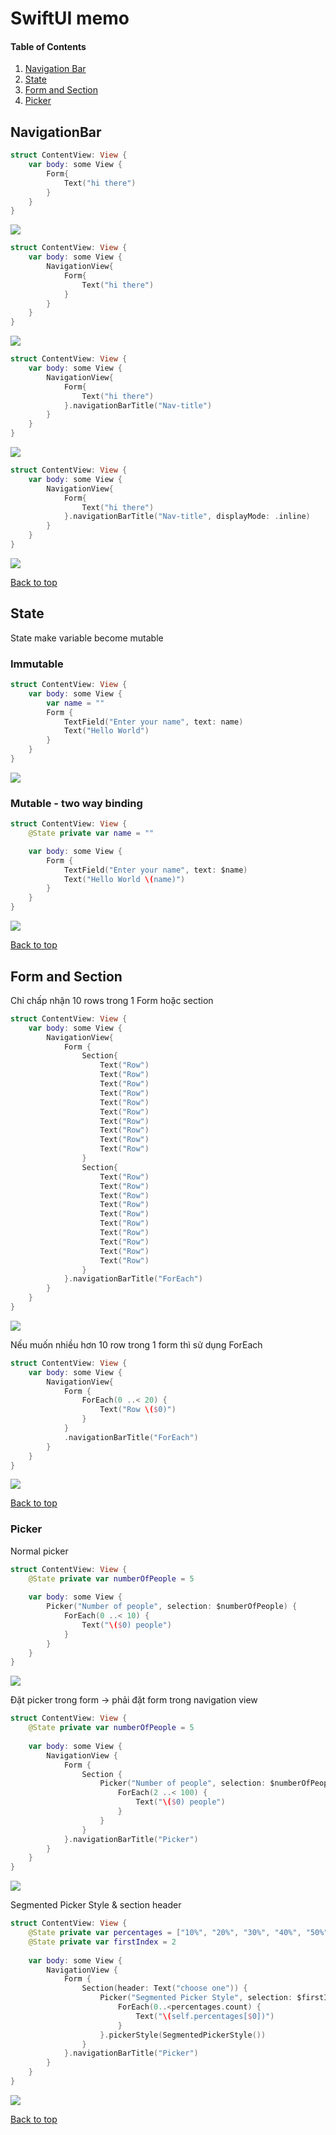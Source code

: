 # SwiftUI memo

#### Table of Contents
1. [Navigation Bar](#NavigationBar)
2. [State](#State)
3. [Form and Section](#form-and-section)
4. [Picker](#picker)

## NavigationBar
```swift
struct ContentView: View {
    var body: some View {
        Form{
            Text("hi there")
        }
    }
}
```
![](imgs/nav/no-nav.png)

```swift
struct ContentView: View {
    var body: some View {
        NavigationView{
            Form{
                Text("hi there")
            }
        }
    }
}
```
![](imgs/nav/nav.png)

```swift
struct ContentView: View {
    var body: some View {
        NavigationView{
            Form{
                Text("hi there")
            }.navigationBarTitle("Nav-title")
        }
    }
}
```
![](imgs/nav/nav-with-title.png)

```swift
struct ContentView: View {
    var body: some View {
        NavigationView{
            Form{
                Text("hi there")
            }.navigationBarTitle("Nav-title", displayMode: .inline)
        }
    }
}
```
![](imgs/nav/nav-inline-title.png)

[Back to top](#Table-of-Contents)

## State
State make variable become mutable

### Immutable
```swift
struct ContentView: View {
    var body: some View {
        var name = ""
        Form {
            TextField("Enter your name", text: name)
            Text("Hello World")
        }
    }
}
```
![](imgs/state/no-state.png)

### Mutable - two way binding
```swift
struct ContentView: View {
    @State private var name = ""

    var body: some View {
        Form {
            TextField("Enter your name", text: $name)
            Text("Hello World \(name)")
        }
    }
}
```
![](imgs/state/state-binding.png)

[Back to top](#Table-of-Contents)

## Form and Section
Chỉ chấp nhận 10 rows trong 1 Form hoặc section
```swift
struct ContentView: View {
    var body: some View {
        NavigationView{
            Form {
                Section{
                    Text("Row")
                    Text("Row")
                    Text("Row")
                    Text("Row")
                    Text("Row")
                    Text("Row")
                    Text("Row")
                    Text("Row")
                    Text("Row")
                    Text("Row")
                }
                Section{
                    Text("Row")
                    Text("Row")
                    Text("Row")
                    Text("Row")
                    Text("Row")
                    Text("Row")
                    Text("Row")
                    Text("Row")
                    Text("Row")
                    Text("Row")
                }
            }.navigationBarTitle("ForEach")
        }
    }
}
```
![](imgs/form-section/form-section.png)

Nếu muốn nhiều hơn 10 row trong 1 form thì sử dụng ForEach
```swift
struct ContentView: View {
    var body: some View {
        NavigationView{
            Form {
                ForEach(0 ..< 20) {
                    Text("Row \($0)")
                }
            }
            .navigationBarTitle("ForEach")
        }
    }
}
```
![](imgs/form-section/form-foreach.png)

[Back to top](#Table-of-Contents)

### Picker
Normal picker
```swift
struct ContentView: View {
    @State private var numberOfPeople = 5
    
    var body: some View {
        Picker("Number of people", selection: $numberOfPeople) {
            ForEach(0 ..< 10) {
                Text("\($0) people")
            }
        }
    }
}
```
![](imgs/picker/normal-picker.png)

Đặt picker trong form → phải đặt form trong navigation view
```swift
struct ContentView: View {
    @State private var numberOfPeople = 5
    
    var body: some View {
        NavigationView {
            Form {
                Section {
                    Picker("Number of people", selection: $numberOfPeople) {
                        ForEach(2 ..< 100) {
                            Text("\($0) people")
                        }
                    }
                }
            }.navigationBarTitle("Picker")
        }
    }
}
```
![](imgs/picker/form-picker.png)

Segmented Picker Style & section header

```swift
struct ContentView: View {
    @State private var percentages = ["10%", "20%", "30%", "40%", "50%"]
    @State private var firstIndex = 2
    
    var body: some View {
        NavigationView {
            Form {
                Section(header: Text("choose one")) {
                    Picker("Segmented Picker Style", selection: $firstIndex) {
                        ForEach(0..<percentages.count) {
                            Text("\(self.percentages[$0])")
                        }
                    }.pickerStyle(SegmentedPickerStyle())
                }
            }.navigationBarTitle("Picker")
        }
    }
}
```

![](imgs/picker/SegmentedPickerStyle.png)

[Back to top](#Table-of-Contents)